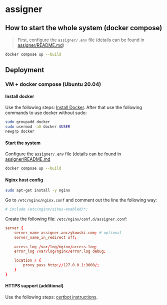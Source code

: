 # assigner

## How to start the whole system (docker compose)

> First, configure the `assigner/.env` file (details can be found in [assigner/README.md](assigner/README.md))

```sh
docker compose up --build
```

## Deployment

### VM + docker compose (Ubuntu 20.04)

#### Install docker

Use the following steps: [Install Docker](https://docs.docker.com/engine/install/ubuntu/). After that use the following commands to use docker without sudo:

```sh
sudo groupadd docker
sudo usermod -aG docker $USER
newgrp docker
```

#### Start the system

Configure the `assigner/.env` file (details can be found in [assigner/README.md](assigner/README.md)

```sh
docker compose up --build
```

#### Nginx host config

```sh
sudo apt-get install -y nginx
```

Go to `/etc/nginx/nginx.conf` and comment out the line the following way:

```conf
# include /etc/nginx/sites-enabled/*;
```

Create the following file: `/etc/nginx/conf.d/assigner.conf`:

```conf
server {
    server_name assigner.anczykowski.com; # optional
    server_name_in_redirect off;
    
    access_log /var/log/nginx/access.log;
    error_log /var/log/nginx/error.log debug;

    location / {
        proxy_pass http://127.0.0.1:3000/;
    }
}
```

#### HTTPS support (additional)

Use the following steps: [certbot instructions](https://certbot.eff.org/instructions?ws=nginx&os=ubuntufocal).
